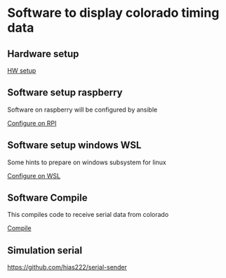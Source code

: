 # Software to display colorado timing data

## Hardware setup

[HW setup][setup/Readme.md]

## Software setup raspberry

Software on raspberry will be configured by ansible

[Configure on RPI][ansible_readme]

## Software setup windows WSL

Some hints to prepare on windows subsystem for linux

[Configure on WSL][wsl_readme]

## Software Compile

This compiles code to receive serial data from colorado

[Compile][sw_readme]

[sw_readme]: software/README.md
[ansible_readme]: ansible/Readme.md
[wsl_readme]: setup/wsl.md
[setup/Readme.md]: setup/Readme.md

## Simulation serial

<https://github.com/hias222/serial-sender>
